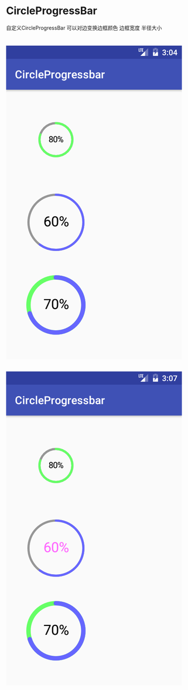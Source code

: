# CircleProgressBar
自定义CircleProgressBar 可以对边变换边框颜色 边框宽度 半径大小
#
![image](https://github.com/zssAndroid/CircleProgressBar/raw/master/Screenshot_1506395063.png)

##
![image](https://github.com/zssAndroid/CircleProgressBar/raw/master/Screenshot_1506395275.png)
